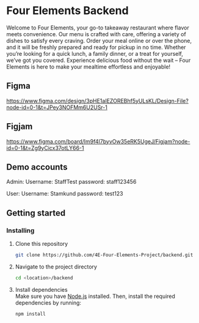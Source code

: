 # Four Elements Backend

Welcome to Four Elements, your go-to takeaway restaurant where flavor meets convenience. Our menu is crafted with care, offering a variety of dishes to satisfy every craving. Order your meal online or over the phone, and it will be freshly prepared and ready for pickup in no time. Whether you’re looking for a quick lunch, a family dinner, or a treat for yourself, we’ve got you covered. Experience delicious food without the wait – Four Elements is here to make your mealtime effortless and enjoyable!

## Figma
https://www.figma.com/design/3pHE1aIEZOREBhf5yULsKL/Design-File?node-id=0-1&t=JPey3NOFMm6U2USr-1
## Figjam
https://www.figma.com/board/Im9f4I7byvOw35eRK5UgeJ/Figjam?node-id=0-1&t=Zg9yCicx37otLY66-1

## Demo accounts
Admin: 
 Username: StaffTest
 password: staff123456

User:
 Username: Stamkund
 password: test123


## Getting started

### Installing

1. Clone this repository

   ```bash
   git clone https://github.com/4E-Four-Elements-Project/backend.git
   ```

2. Navigate to the project directory

   ```bash
   cd <location>/backend
   ```

3. Install dependencies  
   Make sure you have [Node.js](https://nodejs.org/) installed. Then, install the required dependencies by running:

   ```bash
   npm install
   ```
